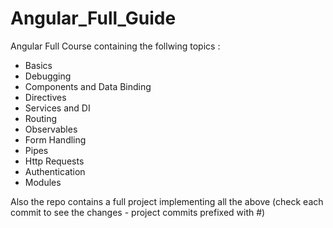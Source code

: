 # Angular_Full_Guide

Angular Full Course containing the follwing topics : 
* Basics
* Debugging
* Components and Data Binding
* Directives
* Services and DI
* Routing
* Observables
* Form Handling
* Pipes
* Http Requests
* Authentication
* Modules

Also the repo contains a full project implementing all the above (check each commit to see the changes - project commits prefixed with #)
